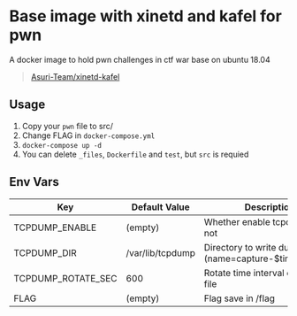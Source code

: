 # Base image with xinetd and kafel for pwn

A docker image to hold pwn challenges in ctf war base on ubuntu 18.04

> [Asuri-Team/xinetd-kafel](https://github.com/Asuri-Team/xinetd-kafel)

## Usage

1. Copy your `pwn` file to src/
2. Change FLAG in `docker-compose.yml`
3. `docker-compose up -d`
4. You can delete `_files`, `Dockerfile` and `test`, but `src` is requied

## Env Vars

| Key                | Default Value    | Description                                                 |
| ------------------ | ---------------- | ----------------------------------------------------------- |
| TCPDUMP_ENABLE     | (empty)          | Whether enable tcpdump or not                               |
| TCPDUMP_DIR        | /var/lib/tcpdump | Directory to write dump files (name=capture-\$timestr.pcap) |
| TCPDUMP_ROTATE_SEC | 600              | Rotate time interval of capture file                        |
| FLAG               | (empty)          | Flag save in /flag                                          |
